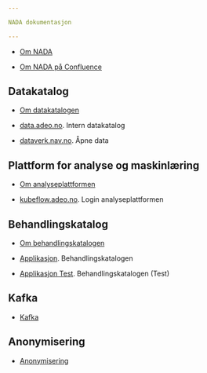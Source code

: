 ```yaml
---

NADA dokumentasjon

---
```


* [Om NADA](/content/about/README.md)

* [Om NADA på Confluence](https://confluence.adeo.no/pages/viewpage.action?pageId=338181121)


## Datakatalog

* [Om datakatalogen](/content/datakatalog/README.md)

* [data.adeo.no](https://data.adeo.no). Intern datakatalog
* [dataverk.nav.no](https://dataverk.nav.no). Åpne data

## Plattform for analyse og maskinlæring

* [Om analyseplattformen](/content/analyseplattform/README.md)

* [kubeflow.adeo.no](https://kubeflow.adeo.no). Login analyseplattformen

## Behandlingskatalog
* [Om behandlingskatalogen](/content/datajegerne/behandlingskatalog.md)

* [Applikasjon](https://behandlingskatalog.nais.adeo.no). Behandlingskatalogen
* [Applikasjon Test](https://behandlingskatalog.nais.preprod.local). Behandlingskatalogen (Test)


## Kafka

* [Kafka](/content/kafka/README.md)


## Anonymisering
* [Anonymisering](/content/anonymisering/README.md)


